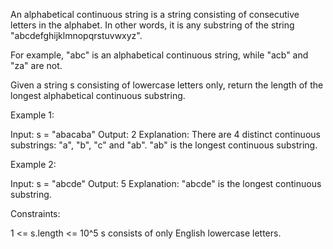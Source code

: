 An alphabetical continuous string is a string consisting of consecutive
letters in the alphabet. In other words, it is any substring of the string
"abcdefghijklmnopqrstuvwxyz".


For example, "abc" is an alphabetical continuous string, while "acb" and "za"
are not.


Given a string s consisting of lowercase letters only, return the length of
the longest alphabetical continuous substring.


Example 1:


Input: s = "abacaba"
Output: 2
Explanation: There are 4 distinct continuous substrings: "a", "b", "c" and
"ab".
"ab" is the longest continuous substring.


Example 2:


Input: s = "abcde"
Output: 5
Explanation: "abcde" is the longest continuous substring.



Constraints:


1 <= s.length <= 10^5
s consists of only English lowercase letters.




